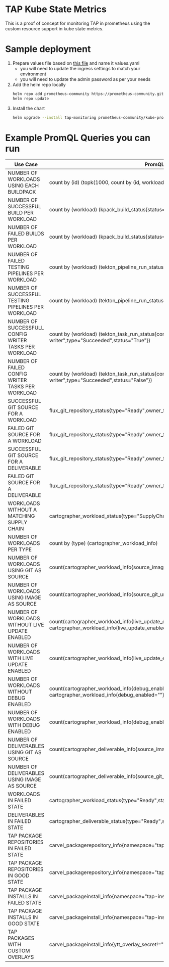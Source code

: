 # TAP Kube State Metrics

This is a proof of concept for monitoring TAP in prometheus using the custom resource support in kube state metrics.

# Sample deployment
1. Prepare values file based on [this file](./values-example.yaml) and name it values.yaml
   - you will need to update the ingress settings to match your environment
   - you will need to update the admin password as per your needs
2. Add the helm repo locally
   ```bash
   helm repo add prometheus-community https://prometheus-community.github.io/helm-charts
   helm repo update
   ```
3. Install the chart
   ```bash
   helm upgrade --install tap-monitoring prometheus-community/kube-prometheus-stack -n monitoring --create-namespace -f values.yaml
   ```

# Example PromQL Queries you can run
| Use Case                                               | PromQL Query Example                                                                                                 |
| ------------------------------------------------------ | -------------------------------------------------------------------------------------------------------------------- |
| NUMBER OF WORKLOADS USING EACH BUILDPACK               | count by (id) (topk(1000, count by (id, workload) (kpack_build_involved_buildpacks)))                                |
| NUMBER OF SUCCESSFUL BUILD PER WORKLOAD                | count by (workload) (kpack_build_status{status="True", type="Succeeded"})                                            |
| NUMBER OF FAILED BUILDS PER WORKLOAD                   | count by (workload) (kpack_build_status{status="Failed", type="Succeeded"})                                          |
| NUMBER OF FAILED TESTING PIPELINES PER WORKLOAD        | count by (workload) (tekton_pipeline_run_status{type="Succeeded",status="False"})                                    |
| NUMBER OF SUCCESSFUL TESTING PIPELINES PER WORKLOAD    | count by (workload) (tekton_pipeline_run_status{type="Succeeded",status="True"})                                     |
| NUMBER OF SUCCESSFULL CONFIG WRITER TASKS PER WORKLOAD | count by (workload) (tekton_task_run_status{component="config-writer",type="Succeeded",status="True"})               |
| NUMBER OF FAILED CONFIG WRITER TASKS PER WORKLOAD      | count by (workload) (tekton_task_run_status{component="config-writer",type="Succeeded",status="False"})              |
| SUCCESSFUL GIT SOURCE FOR A WORKLOAD                   | flux_git_repository_status{type="Ready",owner_type="Workload",component="source",status="True"}                      |
| FAILED GIT SOURCE FOR A WORKLOAD                       | flux_git_repository_status{type="Ready",owner_type="Workload",component="source",status="False"}                     |
| SUCCESSFUL GIT SOURCE FOR A DELIVERABLE                | flux_git_repository_status{type="Ready",owner_type="Deliverable",component="source",status="True"}                   |
| FAILED GIT SOURCE FOR A DELIVERABLE                    | flux_git_repository_status{type="Ready",owner_type="Deliverable",component="source",status="False"}                  |
| WORKLOADS WITHOUT A MATCHING SUPPLY CHAIN              | cartographer_workload_status{type="SupplyChainReady",status="False"}                                                 |
| NUMBER OF WORKLOADS PER TYPE                           | count by (type) (cartographer_workload_info)                                                                         |
| NUMBER OF WORKLOADS USING GIT AS SOURCE                | count(cartographer_workload_info{source_image=""})                                                                   |
| NUMBER OF WORKLOADS USING IMAGE AS SOURCE              | count(cartographer_workload_info{source_git_url=""})                                                                 |
| NUMBER OF WORKLOADS WITHOUT LIVE UPDATE ENABLED        | count(cartographer_workload_info{live_update_enabled="false"} or cartographer_workload_info{live_update_enabled=""}) |
| NUMBER OF WORKLOADS WITH LIVE UPDATE ENABLED           | count(cartographer_workload_info{live_update_enabled="true"})                                                        |
| NUMBER OF WORKLOADS WITHOUT DEBUG ENABLED              | count(cartographer_workload_info{debug_enabled="false"} or cartographer_workload_info{debug_enabled=""})             |
| NUMBER OF WORKLOADS WITH DEBUG ENABLED                 | count(cartographer_workload_info{debug_enabled="true"})                                                              |
| NUMBER OF DELIVERABLES USING GIT AS SOURCE             | count(cartographer_deliverable_info{source_image=""})                                                                |
| NUMBER OF DELIVERABLES USING IMAGE AS SOURCE           | count(cartographer_deliverable_info{source_git_url=""})                                                              |
| WORKLOADS IN FAILED STATE                              | cartographer_workload_status{type="Ready",status="False"}                                                            |
| DELIVERABLES IN FAILED STATE                           | cartographer_deliverable_status{type="Ready",status="False"}                                                         |
| TAP PACKAGE REPOSITORIES IN FAILED STATE               | carvel_packagerepository_info{namespace="tap-install",type="ReconcileSucceeded",status="False"}                      |
| TAP PACKAGE REPOSITORIES IN GOOD STATE                 | carvel_packagerepository_info{namespace="tap-install",type="ReconcileSucceeded",status="True"}                       |
| TAP PACKAGE INSTALLS IN FAILED STATE                   | carvel_packageinstall_info{namespace="tap-install",type="ReconcileSucceeded",status="False"}                         |
| TAP PACKAGE INSTALLS IN GOOD STATE                     | carvel_packageinstall_info{namespace="tap-install",type="ReconcileSucceeded",status="True"}                          |
| TAP PACKAGES WITH CUSTOM OVERLAYS                      | carvel_packageinstall_info{ytt_overlay_secret!=""}                                                                   |
